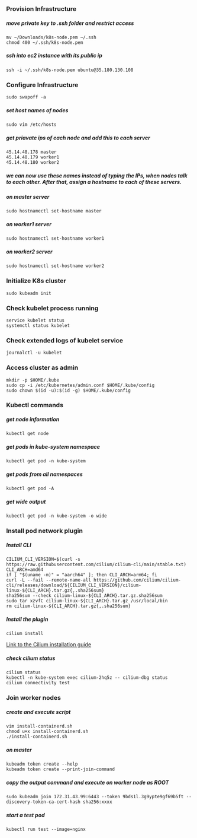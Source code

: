 ### Provision Infrastructure 

##### move private key to .ssh folder and restrict access
    mv ~/Downloads/k8s-node.pem ~/.ssh
    chmod 400 ~/.ssh/k8s-node.pem

##### ssh into ec2 instance with its public ip
    ssh -i ~/.ssh/k8s-node.pem ubuntu@35.180.130.108


### Configure Infrastructure
    sudo swapoff -a

##### set host names of nodes
    sudo vim /etc/hosts

##### get priavate ips of each node and add this to each server 
    45.14.48.178 master
    45.14.48.179 worker1
    45.14.48.180 worker2

##### we can now use these names instead of typing the IPs, when nodes talk to each other. After that, assign a hostname to each of these servers.

##### on master server
    sudo hostnamectl set-hostname master 

##### on worker1 server
    sudo hostnamectl set-hostname worker1 

##### on worker2 server
    sudo hostnamectl set-hostname worker2


### Initialize K8s cluster
    sudo kubeadm init

### Check kubelet process running 
    service kubelet status
    systemctl status kubelet

### Check extended logs of kubelet service
    journalctl -u kubelet

### Access cluster as admin
    mkdir -p $HOME/.kube
    sudo cp -i /etc/kubernetes/admin.conf $HOME/.kube/config
    sudo chown $(id -u):$(id -g) $HOME/.kube/config

### Kubectl commands

##### get node information
    kubectl get node

##### get pods in kube-system namespace
    kubectl get pod -n kube-system

##### get pods from all namespaces
    kubectl get pod -A

##### get wide output
    kubectl get pod -n kube-system -o wide


### Install pod network plugin

##### Install CLI 

    CILIUM_CLI_VERSION=$(curl -s https://raw.githubusercontent.com/cilium/cilium-cli/main/stable.txt)
    CLI_ARCH=amd64
    if [ "$(uname -m)" = "aarch64" ]; then CLI_ARCH=arm64; fi
    curl -L --fail --remote-name-all https://github.com/cilium/cilium-cli/releases/download/${CILIUM_CLI_VERSION}/cilium-linux-${CLI_ARCH}.tar.gz{,.sha256sum}
    sha256sum --check cilium-linux-${CLI_ARCH}.tar.gz.sha256sum
    sudo tar xzvfC cilium-linux-${CLI_ARCH}.tar.gz /usr/local/bin
    rm cilium-linux-${CLI_ARCH}.tar.gz{,.sha256sum}
    
##### Install the plugin 
    cilium install 
[Link to the Cilium installation guide](https://docs.cilium.io/en/latest/gettingstarted/k8s-install-default/)    

##### check cilium status
    cilium status
    kubectl -n kube-system exec cilium-2hq5z -- cilium-dbg status
    cilium connectivity test

### Join worker nodes

##### create and execute script
    vim install-containerd.sh
    chmod u+x install-containerd.sh
    ./install-containerd.sh

##### on master
    kubeadm token create --help
    kubeadm token create --print-join-command

##### copy the output command and execute on worker node as ROOT
    sudo kubeadm join 172.31.43.99:6443 --token 9bds1l.3g9ypte9gf69b5ft --discovery-token-ca-cert-hash sha256:xxxx

##### start a test pod
    kubectl run test --image=nginx


